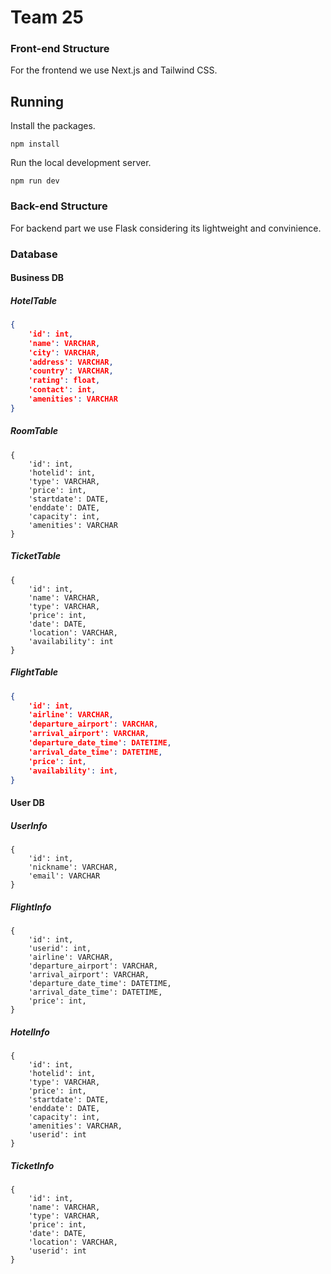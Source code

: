 # Team 25

### Front-end Structure

For the frontend we use Next.js and Tailwind CSS.

## Running

Install the packages.

`npm install`

Run the local development server.

`npm run dev`

### Back-end Structure

For backend part we use Flask considering its lightweight and convinience.

### Database

#### Business DB

##### HotelTable

```json
{
    'id': int,
    'name': VARCHAR,
    'city': VARCHAR,
    'address': VARCHAR,
    'country': VARCHAR,
    'rating': float,
    'contact': int,
    'amenities': VARCHAR
}
```

##### RoomTable

```
{
    'id': int,
    'hotelid': int,
    'type': VARCHAR,
    'price': int,
    'startdate': DATE,
    'enddate': DATE,
    'capacity': int,
    'amenities': VARCHAR
}
```

##### TicketTable

```
{
    'id': int,
    'name': VARCHAR,
    'type': VARCHAR,
    'price': int,
    'date': DATE,
    'location': VARCHAR,
    'availability': int
}
```

##### FlightTable

```json
{
    'id': int,
    'airline': VARCHAR,
    'departure_airport': VARCHAR,
    'arrival_airport': VARCHAR,
    'departure_date_time': DATETIME,
    'arrival_date_time': DATETIME,
    'price': int,
    'availability': int,
}
```

#### User DB

##### UserInfo

```
{
    'id': int,
    'nickname': VARCHAR,
    'email': VARCHAR
}
```

##### FlightInfo

```
{
    'id': int,
    'userid': int,
    'airline': VARCHAR,
    'departure_airport': VARCHAR,
    'arrival_airport': VARCHAR,
    'departure_date_time': DATETIME,
    'arrival_date_time': DATETIME,
    'price': int,
}
```

##### HotelInfo

```
{
    'id': int,
    'hotelid': int,
    'type': VARCHAR,
    'price': int,
    'startdate': DATE,
    'enddate': DATE,
    'capacity': int,
    'amenities': VARCHAR,
    'userid': int
}
```

##### TicketInfo

```
{
    'id': int,
    'name': VARCHAR,
    'type': VARCHAR,
    'price': int,
    'date': DATE,
    'location': VARCHAR,
    'userid': int
}
```
